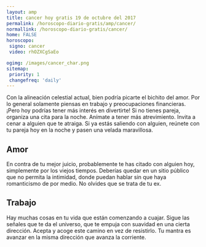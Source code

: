 ```yaml
---
layout: amp
title: cancer hoy gratis 19 de octubre del 2017 
permalink: /horoscopo-diario-gratis/amp/cancer/
normallink: /horoscopo-diario-gratis/cancer/
home: FALSE
horoscopo:
 signo: cancer
 video: rhOZXCgSaEo

ogimg: /images/cancer_char.png
sitemap:
 priority: 1
 changefreq: 'daily'
---
```



Con la alineación celestial actual, bien podría picarte el bichito del amor. Por lo general solamente piensas en trabajo y preocupaciones financieras. ¡Pero hoy podrías tener más interés en divertirte! Si no tienes pareja, organiza una cita para la noche. Anímate a tener más atrevimiento. Invita a cenar a alguien que te atraiga. Si ya estás saliendo con alguien, reúnete con tu pareja hoy en la noche y pasen una velada maravillosa.

## Amor

En contra de tu mejor juicio, probablemente te has citado con alguien hoy, simplemente por los viejos tiempos. Deberías quedar en un sitio público que no permita la intimidad, donde puedan hablar sin que haya romanticismo de por medio. No olvides que se trata de tu ex.

## Trabajo

Hay muchas cosas en tu vida que están comenzando a cuajar. Sigue las señales que te da el universo, que te empuja con suavidad en una cierta dirección. Acepta y acoge este camino en vez de resistirlo. Tu mantra es avanzar en la misma dirección que avanza la corriente.